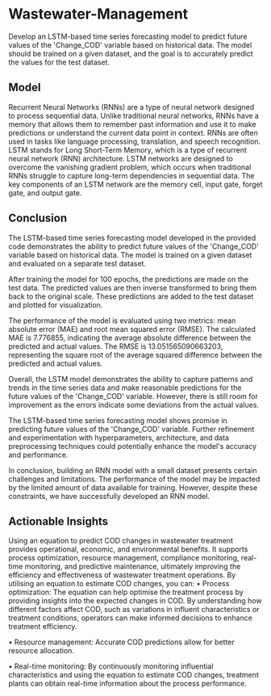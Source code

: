# Wastewater-Management
Develop an LSTM-based time series forecasting model to predict future values of the 'Change_COD' variable based on historical data. The model should be trained on a given dataset, and the goal is to accurately predict the values for the test dataset.

## Model
Recurrent Neural Networks (RNNs) are a type of neural network designed to process sequential data. Unlike traditional neural networks, RNNs have a memory that allows them to remember past information and use it to make predictions or understand the current data point in context. RNNs are often used in tasks like language processing, translation, and speech recognition.
LSTM stands for Long Short-Term Memory, which is a type of recurrent neural network (RNN) architecture. LSTM networks are designed to overcome the vanishing gradient problem, which occurs when traditional RNNs struggle to capture long-term dependencies in sequential data. The key components of an LSTM network are the memory cell, input gate, forget gate, and output gate.

## Conclusion
The LSTM-based time series forecasting model developed in the provided code demonstrates the ability to predict future values of the 'Change_COD' variable based on historical data. The model is trained on a given dataset and evaluated on a separate test dataset.
 
After training the model for 100 epochs, the predictions are made on the test data. The predicted values are then inverse transformed to bring them back to the original scale. These predictions are added to the test dataset and plotted for visualization.
 
The performance of the model is evaluated using two metrics: mean absolute error (MAE) and root mean squared error (RMSE). The calculated MAE is 7.776855, indicating the average absolute difference between the predicted and actual values. The RMSE is 13.051565090663203, representing the square root of the average squared difference between the predicted and actual values.
 
Overall, the LSTM model demonstrates the ability to capture patterns and trends in the time series data and make reasonable predictions for the future values of the 'Change_COD' variable. However, there is still room for improvement as the errors indicate some deviations from the actual values.

 The LSTM-based time series forecasting model shows promise in predicting future values of the 'Change_COD' variable. Further refinement and experimentation with hyperparameters, architecture, and data preprocessing techniques could potentially enhance the model's accuracy and performance.

In conclusion, building an RNN model with a small dataset presents certain challenges and limitations. The performance of the model may be impacted by the limited amount of data available for training. However, despite these constraints, we have successfully developed an RNN model.

## Actionable Insights
Using an equation to predict COD changes in wastewater treatment provides operational, economic, and environmental benefits. It supports process optimization, resource management, compliance monitoring, real-time monitoring, and predictive maintenance, ultimately improving the efficiency and effectiveness of wastewater treatment operations.
By utilising an equation to estimate COD changes, you can:
•	Process optimization: The equation can help optimise the treatment process by providing insights into the expected changes in COD. By understanding how different factors affect COD, such as variations in influent characteristics or treatment conditions, operators can make informed decisions to enhance treatment efficiency.

•	Resource management: Accurate COD predictions allow for better resource allocation.


•	Real-time monitoring: By continuously monitoring influential characteristics and using the equation to estimate COD changes, treatment plants can obtain real-time information about the process performance.
 

